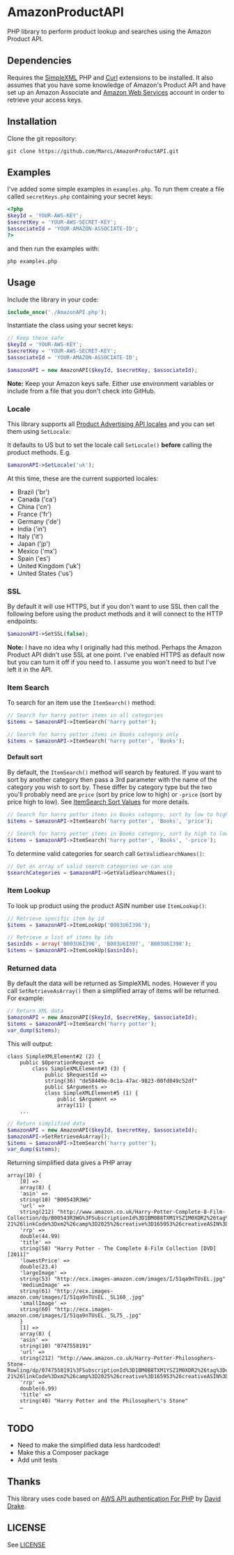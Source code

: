 # AmazonProductAPI
PHP library to perform product lookup and searches using the Amazon Product API.

## Dependencies
Requires the [SimpleXML](http://php.net/manual/en/book.simplexml.php) PHP and [Curl](http://php.net/manual/en/book.curl.php) extensions to be installed.
It also assumes that you have some knowledge of Amazon's Product API and have set up an Amazon Associate and [Amazon Web Services](http://docs.amazonwebservices.com/AWSECommerceService/2011-08-01/GSG/GettingSetUp.html) account in order to retrieve your access keys.

## Installation
Clone the git repository:

```shell
git clone https://github.com/MarcL/AmazonProductAPI.git
```

## Examples

I've added some simple examples in `examples.php`. To run them create a file called `secretKeys.php` containing your secret keys:

```php
<?php
$keyId = 'YOUR-AWS-KEY';
$secretKey = 'YOUR-AWS-SECRET-KEY';
$associateId = 'YOUR-AMAZON-ASSOCIATE-ID';
?>
```

and then run the examples with:

```shell
php examples.php
```

## Usage
Include the library in your code:

```php
include_once('./AmazonAPI.php');
```

Instantiate the class using your secret keys:

```php
// Keep these safe
$keyId = 'YOUR-AWS-KEY';
$secretKey = 'YOUR-AWS-SECRET-KEY';
$associateId = 'YOUR-AMAZON-ASSOCIATE-ID';

$amazonAPI = new AmazonAPI($keyId, $secretKey, $associateId);
```

**Note:** Keep your Amazon keys safe. Either use environment variables or include from a file that you don't check into GitHub.

### Locale

This library supports all [Product Advertising API locales](http://docs.aws.amazon.com/AWSECommerceService/latest/DG/Locales.html) and you can set them using `SetLocale`:

It defaults to US but to set the locale call `SetLocale()` __before__ calling the product methods. E.g.

```php
$amazonAPI->SetLocale('uk');
```

At this time, these are the current supported locales:

* Brazil ('br')
* Canada ('ca')
* China ('cn')
* France ('fr')
* Germany ('de')
* India ('in')
* Italy ('it')
* Japan ('jp')
* Mexico ('mx')
* Spain ('es')
* United Kingdom ('uk')
* United States ('us')

### SSL

By default it will use HTTPS, but if you don't want to use SSL then call the following before using the product methods and it will connect to the HTTP endpoints:

```php
$amazonAPI->SetSSL(false);
```

**Note:** I have no idea why I originally had this method. Perhaps the Amazon Product API didn't use SSL at one point. I've enabled HTTPS as default now but you can turn it off if you need to. I assume you won't need to but I've left it in the API.

### Item Search
To search for an item use the `ItemSearch()` method:

```php
// Search for harry potter items in all categories
$items = $amazonAPI->ItemSearch('harry potter');

// Search for harry potter items in Books category only
$items = $amazonAPI->ItemSearch('harry potter', 'Books');
```

#### Default sort

By default, the `ItemSearch()` method will search by featured. If you want to sort by another category then pass a 3rd parameter with the name of the category you wish to sort by. These differ by category type but the two you'll probably need are `price` (sort by price low to high) or `-price` (sort by price high to low). See [ItemSearch Sort Values](http://docs.aws.amazon.com/AWSECommerceService/latest/DG/APPNDX_SortValuesArticle.html) for more details.

```php
// Search for harry potter items in Books category, sort by low to high
$items = $amazonAPI->ItemSearch('harry potter', 'Books', 'price');

// Search for harry potter items in Books category, sort by high to low
$items = $amazonAPI->ItemSearch('harry potter', 'Books', '-price');
```

To determine valid categories for search call `GetValidSearchNames()`:

```php
// Get an array of valid search categories we can use
$searchCategories = $amazonAPI->GetValidSearchNames();
```

### Item Lookup
To look up product using the product ASIN number use `ItemLookup()`:

```php
// Retrieve specific item by id
$items = $amazonAPI->ItemLookUp('B003U6I396');

// Retrieve a list of items by ids
$asinIds = array('B003U6I396', 'B003U6I397', 'B003U6I398');
$items = $amazonAPI->ItemLookUp($asinIds);
```

### Returned data
By default the data will be returned as SimpleXML nodes. However if you call `SetRetrieveAsArray()` then a simplified array of items will be returned. For example:

```php
// Return XML data
$amazonAPI = new AmazonAPI($keyId, $secretKey, $associateId);
$items = $amazonAPI->ItemSearch('harry potter');
var_dump($items);
```

This will output:

```shell
class SimpleXMLElement#2 (2) {
	public $OperationRequest =>
		class SimpleXMLElement#3 (3) {
			public $RequestId =>
			string(36) "de58449e-0c1a-47ac-9823-00fd049c52df"
			public $Arguments =>
			class SimpleXMLElement#5 (1) {
				public $Argument =>
				array(11) {
	...
```

```php
// Return simplified data
$amazonAPI = new AmazonAPI($keyId, $secretKey, $associateId);
$amazonAPI->SetRetrieveAsArray();
$items = $amazonAPI->ItemSearch('harry potter');
var_dump($items);
```

Returning simplified data gives a PHP array

```
array(10) {
	[0] =>
	array(8) {
	'asin' =>
	string(10) "B00543R3WG"
	'url' =>
	string(212) "http://www.amazon.co.uk/Harry-Potter-Complete-8-Film-Collection/dp/B00543R3WG%3FSubscriptionId%3D1BM0B8TXM1YSZ1M0XDR2%26tag%3Ddjcr-21%26linkCode%3Dxm2%26camp%3D2025%26creative%3D165953%26creativeASIN%3DB00543R3WG"
	'rrp' =>
	double(44.99)
	'title' =>
	string(58) "Harry Potter - The Complete 8-Film Collection [DVD] [2011]"
	'lowestPrice' =>
	double(23.4)
	'largeImage' =>
	string(53) "http://ecx.images-amazon.com/images/I/51qa9nTUsEL.jpg"
	'mediumImage' =>
	string(61) "http://ecx.images-amazon.com/images/I/51qa9nTUsEL._SL160_.jpg"
	'smallImage' =>
	string(60) "http://ecx.images-amazon.com/images/I/51qa9nTUsEL._SL75_.jpg"
	}
	[1] =>
	array(8) {
	'asin' =>
	string(10) "0747558191"
	'url' =>
	string(212) "http://www.amazon.co.uk/Harry-Potter-Philosophers-Stone-Rowling/dp/0747558191%3FSubscriptionId%3D1BM0B8TXM1YSZ1M0XDR2%26tag%3Ddjcr-21%26linkCode%3Dxm2%26camp%3D2025%26creative%3D165953%26creativeASIN%3D0747558191"
	'rrp' =>
	double(6.99)
	'title' =>
	string(40) "Harry Potter and the Philosopher\'s Stone"
	…
```

## TODO

* Need to make the simplified data less hardcoded!
* Make this a Composer package
* Add unit tests

## Thanks

This library uses code based on [AWS API authentication For PHP](http://randomdrake.com/2009/07/27/amazon-aws-api-rest-authentication-for-php-5/) by [David Drake](https://github.com/randomdrake).

## LICENSE

See [LICENSE](LICENSE)